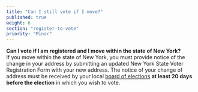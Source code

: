 ```yaml
---
title: "Can I still vote if I move?"
published: true
weight: 6
section: "register-to-vote"
priority: "Minor"
---
```

**Can I vote if I am registered and I move within the state of New York?**  
If you move within the state of New York, you must provide notice of the change in your address by submitting an updated New York State Voter Registration Form with your new address. The notice of your change of address must be received by your local [board of elections](http://www.elections.ny.gov/CountyBoards.html) **at least 20 days before the election** in which you wish to vote.
